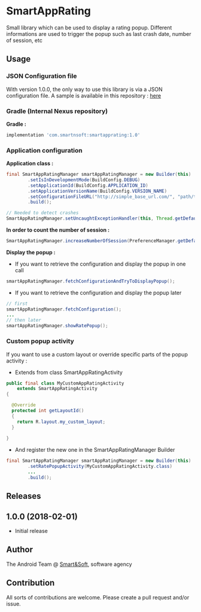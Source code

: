 # SmartAppRating

Small library which can be used to display a rating popup. Different informations are used to trigger the popup such as last crash date, number of session, etc

## Usage

### JSON Configuration file

With version 1.0.0, the only way to use this library is via a JSON configuration file.
A sample is available in this repository : [here](rateConfiguration.json)

### Gradle (Internal Nexus repository)

**Gradle :**

```groovy
implementation 'com.smartnsoft:smartapprating:1.0'
```

### Application configuration

**Application class :**

```java
final SmartAppRatingManager smartAppRatingManager = new Builder(this)
        .setIsInDevelopmentMode(BuildConfig.DEBUG)
        .setApplicationId(BuildConfig.APPLICATION_ID)
        .setApplicationVersionName(BuildConfig.VERSION_NAME)
        .setConfigurationFileURL("http://simple_base_url.com/", "path/to/configuration/file")
        .build();

// Needed to detect crashes
SmartAppRatingManager.setUncaughtExceptionHandler(this, Thread.getDefaultUncaughtExceptionHandler());
```
**In order to count the number of session :**

```java
SmartAppRatingManager.increaseNumberOfSession(PreferenceManager.getDefaultSharedPreferences(this));
```

**Display the popup :**

* If you want to retrieve the configuration and display the popup in one call

```java
smartAppRatingManager.fetchConfigurationAndTryToDisplayPopup();
```

* If you want to retrieve the configuration and display the popup later

```java
// first
smartAppRatingManager.fetchConfiguration();
...
// then later
smartAppRatingManager.showRatePopup();
```

### Custom popup activity

If you want to use a custom layout or override specific parts of the popup activity :

* Extends from class SmartAppRatingActivity

```java
public final class MyCustomAppRatingActivity
    extends SmartAppRatingActivity
{

  @Override
  protected int getLayoutId()
  {
    return R.layout.my_custom_layout;
  }
  
}
```

* And register the new one in the SmartAppRatingManager Builder

```java
final SmartAppRatingManager smartAppRatingManager = new Builder(this)
        .setRatePopupActivity(MyCustomAppRatingActivity.class)
        ...
        .build();
```

## Releases

## 1.0.0 (2018-02-01)
* Initial release

## Author

The Android Team @ [Smart&Soft](http://www.smartnsoft.com/), software agency

## Contribution
All sorts of contributions are welcome. Please create a pull request and/or issue.
